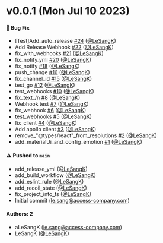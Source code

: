# v0.0.1 (Mon Jul 10 2023)

#### 🐛 Bug Fix

- [Test]Add_auto_release [#24](https://github.com/LeSangK/nextjs_for_le/pull/24) ([@LeSangK](https://github.com/LeSangK))
- Add Release Webhook [#22](https://github.com/LeSangK/nextjs_for_le/pull/22) ([@LeSangK](https://github.com/LeSangK))
- fix_with_webhooks [#21](https://github.com/LeSangK/nextjs_for_le/pull/21) ([@LeSangK](https://github.com/LeSangK))
- fix_notify_yml [#20](https://github.com/LeSangK/nextjs_for_le/pull/20) ([@LeSangK](https://github.com/LeSangK))
- fix_notify [#18](https://github.com/LeSangK/nextjs_for_le/pull/18) ([@LeSangK](https://github.com/LeSangK))
- push_change [#16](https://github.com/LeSangK/nextjs_for_le/pull/16) ([@LeSangK](https://github.com/LeSangK))
- fix_channel_id [#15](https://github.com/LeSangK/nextjs_for_le/pull/15) ([@LeSangK](https://github.com/LeSangK))
- test_go [#12](https://github.com/LeSangK/nextjs_for_le/pull/12) ([@LeSangK](https://github.com/LeSangK))
- test_webhooks [#10](https://github.com/LeSangK/nextjs_for_le/pull/10) ([@LeSangK](https://github.com/LeSangK))
- fix_text_/n [#8](https://github.com/LeSangK/nextjs_for_le/pull/8) ([@LeSangK](https://github.com/LeSangK))
- Webhook test [#7](https://github.com/LeSangK/nextjs_for_le/pull/7) ([@LeSangK](https://github.com/LeSangK))
- fix_webhook [#6](https://github.com/LeSangK/nextjs_for_le/pull/6) ([@LeSangK](https://github.com/LeSangK))
- test_webhooks [#5](https://github.com/LeSangK/nextjs_for_le/pull/5) ([@LeSangK](https://github.com/LeSangK))
- fix_client [#4](https://github.com/LeSangK/nextjs_for_le/pull/4) ([@LeSangK](https://github.com/LeSangK))
- Add apollo client [#3](https://github.com/LeSangK/nextjs_for_le/pull/3) ([@LeSangK](https://github.com/LeSangK))
- remove_"@types/react"_from_resolutions [#2](https://github.com/LeSangK/nextjs_for_le/pull/2) ([@LeSangK](https://github.com/LeSangK))
- add_materialUi_and_config_emotion [#1](https://github.com/LeSangK/nextjs_for_le/pull/1) ([@LeSangK](https://github.com/LeSangK))

#### ⚠️ Pushed to `main`

- add_release_yml ([@LeSangK](https://github.com/LeSangK))
- add_build_workflow ([@LeSangK](https://github.com/LeSangK))
- add_eslint_rule ([@LeSangK](https://github.com/LeSangK))
- add_recoil_state ([@LeSangK](https://github.com/LeSangK))
- fix_project_into_ts ([@LeSangK](https://github.com/LeSangK))
- Initial commit (le.sang@access-company.com)

#### Authors: 2

- aLeSangK (le.sang@access-company.com)
- LeSangK ([@LeSangK](https://github.com/LeSangK))
